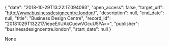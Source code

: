{
  "date": "2018-10-29T13:22:17.094093", 
  "open_access": false, 
  "target_url": "http://www.businessdesigncentre.london/", 
  "description": null, 
  "end_date": null, 
  "title": "Business Design Centre", 
  "record_id": "20181029T132217/iepeE/lUAkCuowVGcuU5PA==", 
  "publisher": "businessdesigncentre.london", 
  "start_date": null
}

None